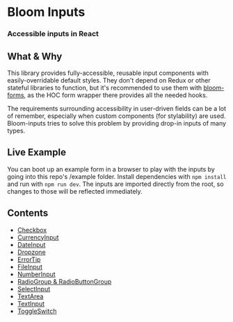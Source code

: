 # Bloom Inputs
### Accessible inputs in React

## What & Why
This library provides fully-accessible, reusable input components with easily-overridable default styles. They don't depend on Redux or other stateful libraries to function, but it's recommended to use them with [bloom-forms](https://github.com/vineyard-bloom/bloom-inputs), as the HOC form wrapper there provides all the needed hooks.

The requirements surrounding accessibility in user-driven fields can be a lot of remember, especially when custom components (for stylability) are used. Bloom-inputs tries to solve this problem by providing drop-in inputs of many types.

## Live Example
You can boot up an example form in a browser to play with the inputs by going into this repo's /example folder.
Install dependencies with `npm install` and run with `npm run dev`. The inputs are imported directly from the root, so changes to those will be reflected immediately.

## Contents
- [Checkbox](https://github.com/vineyard-bloom/bloom-inputs/blob/master/docs/checkbox.md)
- [CurrencyInput](https://github.com/vineyard-bloom/bloom-inputs/blob/master/docs/currency-input.md)
- [DateInput](https://github.com/vineyard-bloom/bloom-inputs/blob/master/docs/date-input.md)
- [Dropzone](https://github.com/vineyard-bloom/bloom-inputs/blob/master/docs/dropzone.md)
- [ErrorTip](https://github.com/vineyard-bloom/bloom-inputs/blob/master/docs/error-tip.md)
- [FileInput](https://github.com/vineyard-bloom/bloom-inputs/blob/master/docs/file-input.md)
- [NumberInput](https://github.com/vineyard-bloom/bloom-inputs/blob/master/docs/number-input.md)
- [RadioGroup & RadioButtonGroup](https://github.com/vineyard-bloom/bloom-inputs/blob/master/docs/radio-group-and-radio-button-group.md)
- [SelectInput](https://github.com/vineyard-bloom/bloom-inputs/blob/master/docs/select-input.md)
- [TextArea](https://github.com/vineyard-bloom/bloom-inputs/blob/master/docs/text-area.md)
- [TextInput](https://github.com/vineyard-bloom/bloom-inputs/blob/master/docs/text-input.md)
- [ToggleSwitch](https://github.com/vineyard-bloom/bloom-inputs/blob/master/docs/toggle-switch.md)
